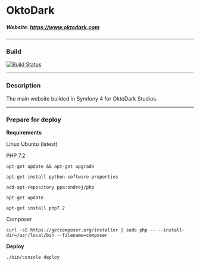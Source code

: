 # OktoDark

##### Website: https://www.oktodark.com

-------------

### Build
[![Build Status](https://travis-ci.org/OktoDark/OktoDark-website.svg?branch=master)](https://travis-ci.org/OktoDark/OktoDark-website)

-------------
### Description
The main website builded in Symfony 4 for OktoDark Studios.

-------------
### Prepare for deploy
**Requirements**

Linux Ubuntu (latest)

PHP 7.2

`apt-get update && apt-get upgrade`

`apt-get install python-software-properties`

`add-apt-repository ppa:ondrej/php`

`apt-get update`

`apt-get install php7.2`

Composer

`curl -sS https://getcomposer.org/installer | sudo php -- --install-dir=/usr/local/bin --filename=composer`

**Deploy**

`./bin/console deploy`
